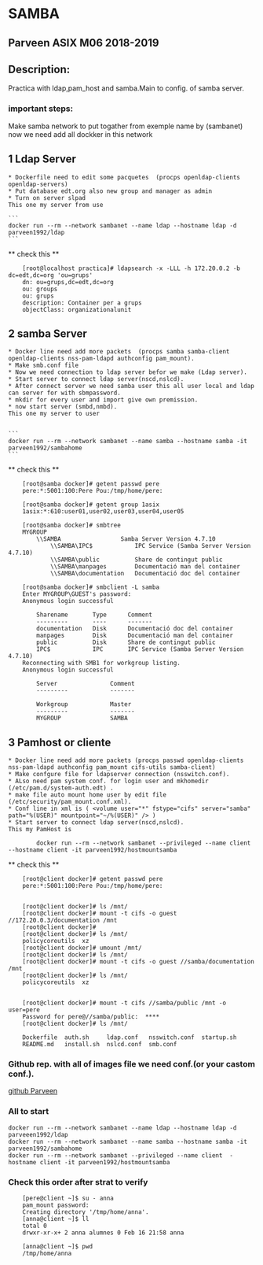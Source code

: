 # SAMBA

## Parveen ASIX M06 2018-2019


## Description:

Practica with ldap,pam_host and samba.Main to config. of samba server. 

### important steps:

Make samba network to put togather from exemple name by (sambanet)
now we need add all dockker in this network

## 1 Ldap Server
	* Dockerfile need to edit some pacquetes  (procps openldap-clients openldap-servers)
	* Put database edt.org also new group and manager as admin
	* Turn on server slpad	
	This one my server from use
	
	```
	docker run --rm --network sambanet --name ldap --hostname ldap -d parveen1992/ldap
	```

** check this **


```
	[root@localhost practica]# ldapsearch -x -LLL -h 172.20.0.2 -b dc=edt,dc=org 'ou=grups'
	dn: ou=grups,dc=edt,dc=org
	ou: groups
	ou: grups
	description: Container per a grups
	objectClass: organizationalunit
```

## 2 samba Server
	
	* Docker line need add more packets  (procps samba samba-client openldap-clients nss-pam-ldapd authconfig pam_mount).
	* Make smb.conf file 
	* Now we need connection to ldap server befor we make (Ldap server).
	* Start server to connect ldap server(nscd,nslcd).
	* After connect server we need samba user this all user local and ldap can server for with sbmpassword.
	* mkdir for every user and import give own premission.
	* now start server (smbd,nmbd).
	This one my server to user
	

	```
	docker run --rm --network sambanet --name samba --hostname samba -it parveen1992/sambahome
	```

** check this **
	

```
	[root@samba docker]# getent passwd pere
	pere:*:5001:100:Pere Pou:/tmp/home/pere:

	[root@samba docker]# getent group 1asix
	1asix:*:610:user01,user02,user03,user04,user05

	[root@samba docker]# smbtree         
	MYGROUP
		\\SAMBA          		Samba Server Version 4.7.10
			\\SAMBA\IPC$           	IPC Service (Samba Server Version 4.7.10)
			\\SAMBA\public         	Share de contingut public
			\\SAMBA\manpages       	Documentació man del container
			\\SAMBA\documentation  	Documentació doc del container

	[root@samba docker]# smbclient -L samba
	Enter MYGROUP\GUEST's password: 
	Anonymous login successful

		Sharename       Type      Comment
		---------       ----      -------
		documentation   Disk      Documentació doc del container
		manpages        Disk      Documentació man del container
		public          Disk      Share de contingut public
		IPC$            IPC       IPC Service (Samba Server Version 4.7.10)
	Reconnecting with SMB1 for workgroup listing.
	Anonymous login successful

		Server               Comment
		---------            -------

		Workgroup            Master
		---------            -------
		MYGROUP              SAMBA
```


## 3 Pamhost or cliente
	
	* Docker line need add more packets (procps passwd openldap-clients nss-pam-ldapd authconfig pam_mount cifs-utils samba-client)
	* Make confgure file for ldapserver connection (nsswitch.conf).
	* ALso need pam system conf. for login user and mkhomedir (/etc/pam.d/system-auth.edt) .
	* make file auto mount home user by edit file (/etc/security/pam_mount.conf.xml).
	* Conf line in xml is ( <volume user="*" fstype="cifs" server="samba" path="%(USER)" mountpoint="~/%(USER)" /> )
	* Start server to connect ldap server(nscd,nslcd).
	This my PamHost is
	
```
		docker run --rm --network sambanet --privileged --name client  --hostname client -it parveen1992/hostmountsamba
```
	
** check this ** 
	
```
	[root@client docker]# getent passwd pere
	pere:*:5001:100:Pere Pou:/tmp/home/pere:


	[root@client docker]# ls /mnt/
	[root@client docker]# mount -t cifs -o guest //172.20.0.3/documentation /mnt
	[root@client docker]# 
	[root@client docker]# ls /mnt/
	policycoreutils  xz
	[root@client docker]# umount /mnt/
	[root@client docker]# ls /mnt/
	[root@client docker]# mount -t cifs -o guest //samba/documentation /mnt
	[root@client docker]# ls /mnt/
	policycoreutils  xz


	[root@client docker]# mount -t cifs //samba/public /mnt -o user=pere
	Password for pere@//samba/public:  ****
	[root@client docker]# ls /mnt/

	Dockerfile  auth.sh     ldap.conf   nsswitch.conf  startup.sh
	README.md   install.sh  nslcd.conf  smb.conf
```	



### Github rep. with all of images file we need conf.(or your castom conf.). 

[github Parveen](https://github.com/parveen1/sambahomepam)

### All to start

```
docker run --rm --network sambanet --name ldap --hostname ldap -d parveeen1992/ldap
docker run --rm --network sambanet --name samba --hostname samba -it parveen1992/sambahome
docker run --rm --network sambanet --privileged --name client  -hostname client -it parveen1992/hostmountsamba 
```

### Check this order after strat to verify

```
	[pere@client ~]$ su - anna
	pam_mount password:
	Creating directory '/tmp/home/anna'.
	[anna@client ~]$ ll
	total 0
	drwxr-xr-x+ 2 anna alumnes 0 Feb 16 21:58 anna

	[anna@client ~]$ pwd
	/tmp/home/anna
```
